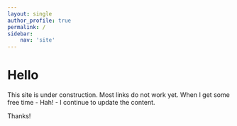 ```yaml
---
layout: single
author_profile: true
permalink: /
sidebar:
    nav: 'site'
---
```


# Hello

This site is under construction. Most links do not work yet. When I get some free time - Hah! - I continue to update the content.

Thanks!
